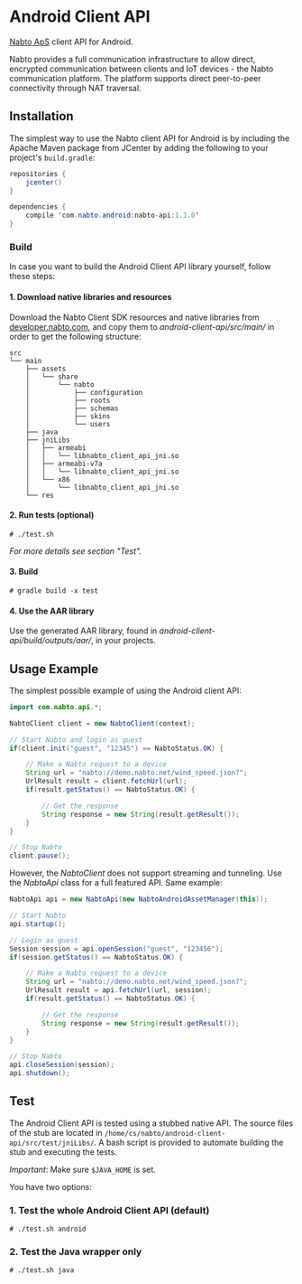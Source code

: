 # Android Client API 

[Nabto ApS](http://nabto.com) client API for Android.

Nabto provides a full communication infrastructure to allow direct, encrypted communication between clients and IoT devices - the Nabto communication platform. The platform supports direct peer-to-peer connectivity through NAT traversal.

## Installation

The simplest way to use the Nabto client API for Android is by including the Apache Maven package from JCenter by adding the following to your project's `build.gradle`:

```java
repositories {
    jcenter()
}

dependencies {
    compile 'com.nabto.android:nabto-api:1.1.0'
}
```

### Build

In case you want to build the Android Client API library yourself, follow these steps:

#### 1. Download native libraries and resources
Download the Nabto Client SDK resources and native libraries from [developer.nabto.com](https://developer.nabto.com/), and copy them to *android-client-api/src/main/* in order to get the following structure:

```
src
└── main
    ├── assets
    │   └── share
    │       └── nabto
    │           ├── configuration
    │           ├── roots
    │           ├── schemas
    │           ├── skins
    │           └── users
    ├── java
    ├── jniLibs
    │   ├── armeabi
    │   │   └── libnabto_client_api_jni.so
    │   ├── armeabi-v7a
    │   │   └── libnabto_client_api_jni.so
    │   └── x86
    │       └── libnabto_client_api_jni.so
    └── res

```

#### 2. Run tests (optional)
```
# ./test.sh
```
*For more details see section "Test".*
#### 3. Build
```
# gradle build -x test
```
#### 4. Use the AAR library
Use the generated AAR library, found in *android-client-api/build/outputs/aar/*, in your projects.

## Usage Example

The simplest possible example of using the Android client API:
```java
import com.nabto.api.*;
```
```java
NabtoClient client = new NabtoClient(context);

// Start Nabto and login as guest
if(client.init("guest", "12345") == NabtoStatus.OK) {

    // Make a Nabto request to a device
    String url = "nabto://demo.nabto.net/wind_speed.json?";
    UrlResult result = client.fetchUrl(url);
    if(result.getStatus() == NabtoStatus.OK) {

        // Get the response
        String response = new String(result.getResult());
    }
}

// Stop Nabto
client.pause();
```

However, the *NabtoClient* does not support streaming and tunneling. Use the *NabtoApi* class for a full featured API. Same example:
```java
NabtoApi api = new NabtoApi(new NabtoAndroidAssetManager(this));

// Start Nabto
api.startup();

// Login as guest
Session session = api.openSession("guest", "123456");
if(session.getStatus() == NabtoStatus.OK) {

    // Make a Nabto request to a device
    String url = "nabto://demo.nabto.net/wind_speed.json?";
    UrlResult result = api.fetchUrl(url, session);
    if(result.getStatus() == NabtoStatus.OK) {

        // Get the response
        String response = new String(result.getResult());
    }
}

// Stop Nabto
api.closeSession(session);
api.shutdown();
```

## Test

The Android Client API is tested using a stubbed native API. The source files of the stub are located in `/home/cs/nabto/android-client-api/src/test/jniLibs/`. A bash script is provided to automate building the stub and executing the tests.

*Important*: Make sure `$JAVA_HOME` is set.

You have two options:
### 1. Test the whole Android Client API (default)
```
# ./test.sh android
```
### 2. Test the Java wrapper only
```
# ./test.sh java
```
